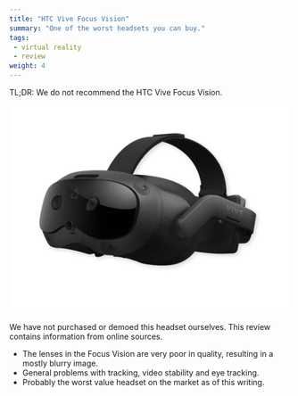 ```yaml
---
title: "HTC Vive Focus Vision"
summary: "One of the worst headsets you can buy."
tags:
 - virtual reality
 - review
weight: 4
---
```


TL;DR: We do not recommend the HTC Vive Focus Vision.

![](images/headset.webp)

We have not purchased or demoed this headset ourselves. This review contains information from online sources.

- The lenses in the Focus Vision are very poor in quality, resulting in a mostly blurry image.
- General problems with tracking, video stability and eye tracking.
- Probably the worst value headset on the market as of this writing.
